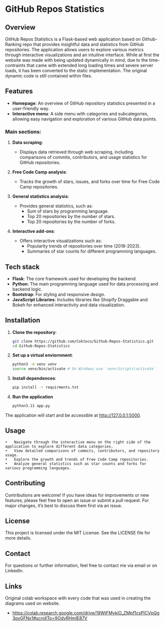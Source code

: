 # GitHub Repos Statistics

## Overview

GitHub Repos Statistics is a Flask-based web application based on Github-Ranking repo that provides insightful data and statistics from GitHub repositories. The application allows users to explore various metrics through interactive visualizations and an intuitive interface. While at first the website was made with being updated dynamically in mind, due to the time-contraints that came with extended long loading times and severe server loads, it has been converted to the static implementation. The original dynamic code is still contained within files.  

## Features

- **Homepage**: An overview of GitHub repository statistics presented in a user-friendly way.
- **Interactive menu**: A side menu with categories and subcategories, allowing easy navigation and exploration of various GitHub data points.
  
### Main sections:

1. **Data scraping**:
   - Displays data retrieved through web scraping, including comparisons of commits, contributors, and usage statistics for GitHub repositories.
   
2. **Free Code Camp analysis**:
   - Tracks the growth of stars, issues, and forks over time for Free Code Camp repositories.

3. **General statistics analysis**:
   - Provides general statistics, such as:
     - Sum of stars by programming language.
     - Top 20 repositories by the number of stars.
     - Top 20 repositories by the number of forks.

4. **Interactive add-ons**:
   - Offers interactive visualizations such as:
     - Popularity trends of repositories over time (2018-2023).
     - Summaries of star counts for different programming languages.

## Tech stack

- **Flask**: The core framework used for developing the backend.
- **Python**: The main programming language used for data processing and backend logic.
- **Bootstrap**: For styling and responsive design.
- **JavaScript Libraries**: Includes libraries like Shopify Draggable and Bokeh for enhanced interactivity and data visualization.

## Installation

1. **Clone the repository**:
   ```bash
   git clone https://github.com/Coktoco/Github-Repos-Statistics.git
   cd Github-Repos-Statistics

2. **Set up a virtual enviornment**:
   ```bash
   python3 -m venv venv
   source venv/bin/activate # On Windows use `venv\Scripts\activate`

3. **Install dependences**:
   ```bash
   pip install -r requirments.txt

4. **Run the application**
   ```bash
   python3.11 app.py

The application will start and be accessible at http://127.0.0.1:5000.

## Usage 

	•	Navigate through the interactive menu on the right side of the application to explore different data categories.
	•	View detailed comparisons of commits, contributors, and repository usage.
	•	Explore the growth and trends of Free Code Camp repositories.
	•	Analyze general statistics such as star counts and forks for various programming languages.

## Contributing

Contributions are welcome! If you have ideas for improvements or new features, please feel free to open an issue or submit a pull request. For major changes, it’s best to discuss them first via an issue.

## License

This project is licensed under the MIT License. See the LICENSE file for more details.

## Contact

For questions or further information, feel free to contact me via email or on LinkedIn.

## Links

Original colab workspace with every code that was used in creating the diagrams used on website. 
- https://colab.research.google.com/drive/19WtFMykiO_ZMpf1csPICVpQg3pvGFNx1#scrollTo=9OdvRHmlE87V

